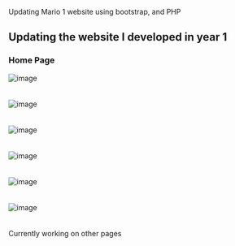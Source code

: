 Updating Mario 1 website using bootstrap, and PHP

## Updating the website I developed in year 1

### Home Page
![image](https://user-images.githubusercontent.com/79542266/192111107-6351a23d-7cc9-497c-b9dc-18ba01b1d96c.png)
<br/><br/><br/>
![image](https://user-images.githubusercontent.com/79542266/192111119-81b14567-6da8-4211-855b-8b04ee040d39.png)
<br /><br/><br/>
![image](https://user-images.githubusercontent.com/79542266/192111128-52219e60-6afd-41ef-b057-6580e58fc657.png)
<br /><br/><br/>
![image](https://user-images.githubusercontent.com/79542266/192111135-adb18b49-1e44-4341-ad35-2a988bd91272.png)
<br /><br/><br/>
![image](https://user-images.githubusercontent.com/79542266/192111146-c02ff31e-70fa-452d-acf6-d41cef7d74bf.png)
<br /><br/><br/>
![image](https://user-images.githubusercontent.com/79542266/192111164-9992c995-819e-4c06-8637-79bda4023b83.png)
<br /><br/><br/>
Currently working on other pages
